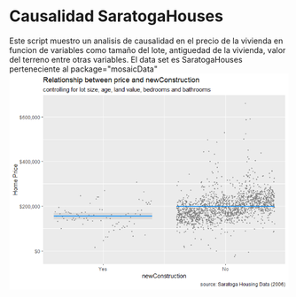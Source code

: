 # Causalidad SaratogaHouses

Este script muestro un analisis de causalidad en el precio de la vivienda en funcion de variables como tamaño del lote, antiguedad de la vivienda, valor del terreno entre otras variables. 
El data set es SaratogaHouses perteneciente al package="mosaicData"
![Rplot](Rplot.png)

